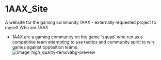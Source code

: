 # 1AAX_Site
A website for the gaming community 1AAX - externally requested project to myself 
Who are 1AAX
- 1AAX are a gaming community on the game 'squad' who run as a competitive team attempting to use tactics and community spirit to win games against opposition teams.
![image_high_quality-removebg-preview](https://github.com/user-attachments/assets/d831aa9c-45bf-4393-b8eb-37e0959a0ede)

